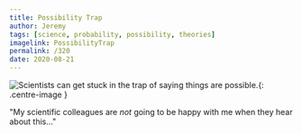 ```yaml
---
title: Possibility Trap
author: Jeremy
tags: [science, probability, possibility, theories]
imagelink: PossibilityTrap
permalink: /320
date: 2020-08-21
---
```


![Scientists can get stuck in the trap of saying things are possible.](https://res.cloudinary.com/dh3hm8pb7/image/upload/c_scale,q_auto:best/v1535842782/Handwaving/Published/Scientists.png){: .centre-image }

"My scientific colleagues are *not* going to be happy with me when they hear about this..."
